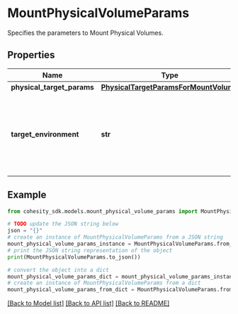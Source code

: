 # MountPhysicalVolumeParams

Specifies the parameters to Mount Physical Volumes.

## Properties

Name | Type | Description | Notes
------------ | ------------- | ------------- | -------------
**physical_target_params** | [**PhysicalTargetParamsForMountVolume**](PhysicalTargetParamsForMountVolume.md) |  | [optional] 
**target_environment** | **str** | Specifies the environment of the recovery target. The corresponding params below must be filled out. | 

## Example

```python
from cohesity_sdk.models.mount_physical_volume_params import MountPhysicalVolumeParams

# TODO update the JSON string below
json = "{}"
# create an instance of MountPhysicalVolumeParams from a JSON string
mount_physical_volume_params_instance = MountPhysicalVolumeParams.from_json(json)
# print the JSON string representation of the object
print(MountPhysicalVolumeParams.to_json())

# convert the object into a dict
mount_physical_volume_params_dict = mount_physical_volume_params_instance.to_dict()
# create an instance of MountPhysicalVolumeParams from a dict
mount_physical_volume_params_from_dict = MountPhysicalVolumeParams.from_dict(mount_physical_volume_params_dict)
```
[[Back to Model list]](../README.md#documentation-for-models) [[Back to API list]](../README.md#documentation-for-api-endpoints) [[Back to README]](../README.md)


